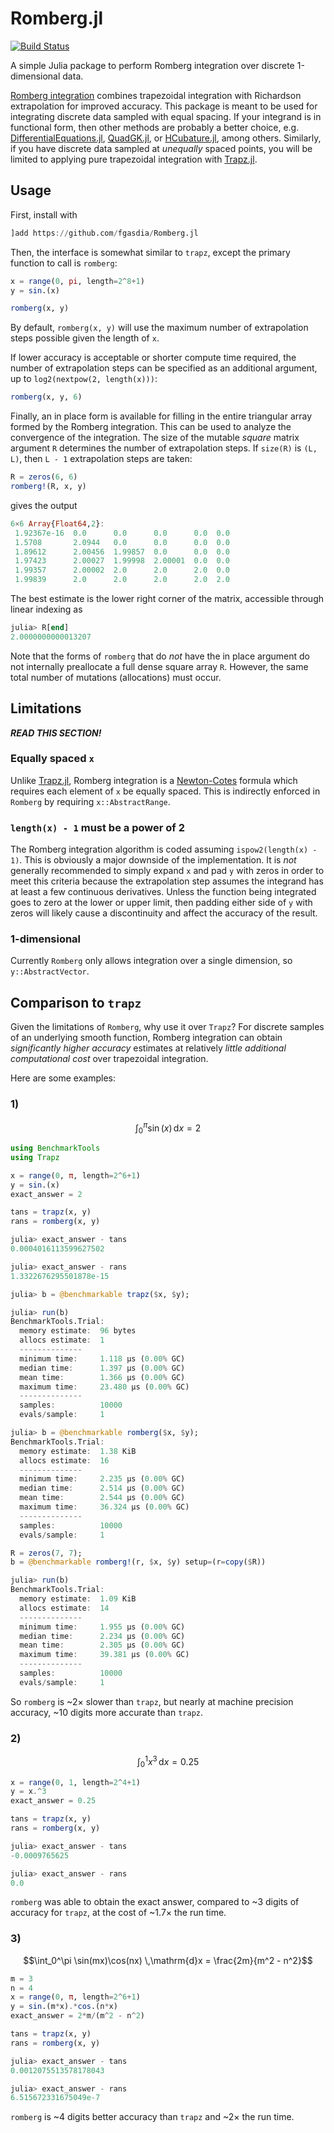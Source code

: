 # Romberg.jl

[![Build Status](https://travis-ci.com/fgasdia/Romberg.jl.svg?branch=master)](https://travis-ci.com/fgasdia/Romberg.jl)

A simple Julia package to perform Romberg integration over discrete 1-dimensional
data.

[Romberg integration](https://en.wikipedia.org/wiki/Romberg's_method) combines trapezoidal integration with Richardson extrapolation for improved accuracy. This package is
meant to be used for integrating discrete data sampled with equal spacing. If
your integrand is in functional form, then other methods are probably a better
choice, e.g. [DifferentialEquations.jl](https://github.com/SciML/DifferentialEquations.jl), [QuadGK.jl](https://github.com/JuliaMath/QuadGK.jl), or
[HCubature.jl](https://github.com/JuliaMath/HCubature.jl), among others. Similarly,
if you have discrete data sampled at _unequally_ spaced points, you will be limited
to applying pure trapezoidal integration with [Trapz.jl](https://github.com/francescoalemanno/Trapz.jl).

## Usage

First, install with

```jl
]add https://github.com/fgasdia/Romberg.jl
```

Then, the interface is somewhat similar to `trapz`, except the primary function
to call is `romberg`:
```jl
x = range(0, pi, length=2^8+1)
y = sin.(x)

romberg(x, y)
```

By default, `romberg(x, y)` will use the maximum number of extrapolation steps
possible given the length of `x`.

If lower accuracy is acceptable or shorter compute time required, the number of
extrapolation steps can be specified as an additional argument, up to
`log2(nextpow(2, length(x)))`:
```jl
romberg(x, y, 6)
```

Finally, an in place form is available for filling in the entire triangular
array formed by the Romberg integration. This can be used to analyze the
convergence of the integration. The size of the mutable _square_ matrix argument
`R` determines the number of extrapolation steps. If `size(R)` is `(L, L)`, then
`L - 1` extrapolation steps are taken:
```jl
R = zeros(6, 6)
romberg!(R, x, y)
```
gives the output
```jl
6×6 Array{Float64,2}:
 1.92367e-16  0.0      0.0      0.0      0.0  0.0
 1.5708       2.0944   0.0      0.0      0.0  0.0
 1.89612      2.00456  1.99857  0.0      0.0  0.0
 1.97423      2.00027  1.99998  2.00001  0.0  0.0
 1.99357      2.00002  2.0      2.0      2.0  0.0
 1.99839      2.0      2.0      2.0      2.0  2.0
```

The best estimate is the lower right corner of the matrix, accessible through
linear indexing as
```jl
julia> R[end]
2.0000000000013207
```

Note that the forms of `romberg` that do _not_ have the in place argument do not
internally preallocate a full dense square array `R`. However, the same total number
of mutations (allocations) must occur.

## Limitations

***READ THIS SECTION!***

### Equally spaced `x`

Unlike [Trapz.jl](https://github.com/francescoalemanno/Trapz.jl), Romberg
integration is a [Newton-Cotes](https://en.wikipedia.org/wiki/Newton%E2%80%93Cotes_formulas)
formula which requires each element of `x` be equally spaced. This is indirectly
enforced in `Romberg` by requiring `x::AbstractRange`.

### `length(x) - 1` must be a power of 2

The Romberg integration algorithm is coded assuming `ispow2(length(x) - 1)`.
This is obviously a major downside of the implementation. It is _not_ generally
recommended to simply expand `x` and pad `y` with zeros in order to meet this
criteria because the extrapolation step assumes the integrand has at least a few
continuous derivatives. Unless the function being integrated goes to zero at the
lower or upper limit, then padding either side of `y` with zeros will likely
cause a discontinuity and affect the accuracy of the result.

### 1-dimensional

Currently `Romberg` only allows integration over a single dimension, so
`y::AbstractVector`.

## Comparison to `trapz`

Given the limitations of `Romberg`, why use it over `Trapz`? For discrete
samples of an underlying smooth function, Romberg integration can obtain
_significantly higher accuracy_ estimates at relatively _little additional
computational cost_ over trapezoidal integration.

Here are some examples:

### 1)

$$\int_0^\pi \sin(x) \,\mathrm{d}x = 2$$

```jl
using BenchmarkTools
using Trapz

x = range(0, π, length=2^6+1)
y = sin.(x)
exact_answer = 2

tans = trapz(x, y)
rans = romberg(x, y)
```

```jl
julia> exact_answer - tans
0.0004016113599627502

julia> exact_answer - rans
1.3322676295501878e-15
```

```jl
julia> b = @benchmarkable trapz($x, $y);

julia> run(b)
BenchmarkTools.Trial:
  memory estimate:  96 bytes
  allocs estimate:  1
  --------------
  minimum time:     1.118 μs (0.00% GC)
  median time:      1.397 μs (0.00% GC)
  mean time:        1.366 μs (0.00% GC)
  maximum time:     23.480 μs (0.00% GC)
  --------------
  samples:          10000
  evals/sample:     1
```

```jl
julia> b = @benchmarkable romberg($x, $y);
BenchmarkTools.Trial:
  memory estimate:  1.38 KiB
  allocs estimate:  16
  --------------
  minimum time:     2.235 μs (0.00% GC)
  median time:      2.514 μs (0.00% GC)
  mean time:        2.544 μs (0.00% GC)
  maximum time:     36.324 μs (0.00% GC)
  --------------
  samples:          10000
  evals/sample:     1
```

```jl
R = zeros(7, 7);
b = @benchmarkable romberg!(r, $x, $y) setup=(r=copy($R))

julia> run(b)
BenchmarkTools.Trial:
  memory estimate:  1.09 KiB
  allocs estimate:  14
  --------------
  minimum time:     1.955 μs (0.00% GC)
  median time:      2.234 μs (0.00% GC)
  mean time:        2.305 μs (0.00% GC)
  maximum time:     39.381 μs (0.00% GC)
  --------------
  samples:          10000
  evals/sample:     1
```

So `romberg` is ~2× slower than `trapz`, but nearly at machine precision accuracy,
~10 digits more accurate than `trapz`.

### 2)

$$\int_0^1 x^3 \,\mathrm{d}x = 0.25$$

```jl
x = range(0, 1, length=2^4+1)
y = x.^3
exact_answer = 0.25

tans = trapz(x, y)
rans = romberg(x, y)
```

```jl
julia> exact_answer - tans
-0.0009765625

julia> exact_answer - rans
0.0
```

`romberg` was able to obtain the exact answer, compared to ~3 digits of accuracy
for `trapz`, at the cost of ~1.7× the run time.

### 3)

$$\int_0^\pi \sin(mx)\cos(nx) \,\mathrm{d}x = \frac{2m}{m^2 - n^2}$$

```jl
m = 3
n = 4
x = range(0, π, length=2^6+1)
y = sin.(m*x).*cos.(n*x)
exact_answer = 2*m/(m^2 - n^2)

tans = trapz(x, y)
rans = romberg(x, y)
```

```jl
julia> exact_answer - tans
0.0012075513578178043

julia> exact_answer - rans
6.515672331675049e-7
```

`romberg` is ~4 digits better accuracy than `trapz` and ~2× the run time.
